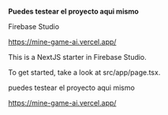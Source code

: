 **Puedes testear el proyecto aqui mismo**

Firebase Studio

https://mine-game-ai.vercel.app/

This is a NextJS starter in Firebase Studio.

To get started, take a look at src/app/page.tsx.

puedes testear el proyecto aqui mismo

https://mine-game-ai.vercel.app/
